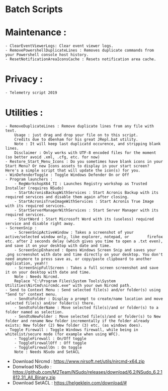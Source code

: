 # Batch Scripts
# Maintenance :
    - ClearEventViewerLogs: Clear event viewer logs.
    - RemovePowershellDuplicateLines : Removes duplicate commands from your Powershell console host history.
    - ResetNotificationAreaIconsCache : Resets notification area cache.


# Privacy :
    - Telemetry script 2019


# Utilities :
    - RemoveDuplicateLines : Remove duplicate lines from any file with text.
        Usage : just drag and drop your file on to this script.
        Credits due to dbenham for his great JRepl.bat utility.
        Note : It will keep last duplicatd occurence, and stripping blank lines. 
        Disclaimer : Only works with UTF-8 encoded files for the moment (so better avoid .xml, .cfg, etc. for now) 
    - Restore_Start_Menu_Icons : Do you sometimes have blank icons in your Start Menu? Or new Icons assets to display in your start screen? Here's a simple script that will update the icon(s) for you.
    - WinDefenderToggle : Toggle Windows Defender On or Off
    - Program launchers :
        - RegWorkshopX64_TI : Launches Registry workshop as Trusted Installer (requires NSudo)
        - StartAcronisBackupWithServices : Start Acronis Backup with its required services and disable them again after closing.
        - StartAcronisTrueImageWithServices : Start Acronis True Image with its required services.
        - StartServerManagerWithServices : Start Server Manager with its required services.
        - StartWord : Start Microsoft Word with its (useless) required service and disable right away.
    - ScreenSnip :
        - ScreenSnipActiveWindow : Takes a screenshot of your active/selected window only, like explorer, notepad, or        firefox etc. after 2 seconds delay (which gives you time to open a .txt even), and save it on your desktop with date and time. 
        - ScreenSnipEnhanced : Opens Windows Screen Snip and saves your .png screenshot with date and time directly on your desktop. You don't need anymore to press save as, or copy/paste clipboard to another application, yeah!!
        - ScreenSnipFullScreen : Takes a full screen screenshot and save it on your desktop with date and time. 
        Note : Needs Nircmd. 
        Replace "C:\Program Files\System Tools\System Utilities\NirCmd\nircmdc.exe" with your own Nircmd path.
    - Send to Context Menu : Send selected file(s) and/or folder(s) using "Send to" context menu.
        - SendtoFolder : Display a prompt to create/name location and move selected file(s) and/or folder(s) there.
        - SendtoFolderName : Move selected file(s)/and or folder(s) to a folder named as selection.
        - SendtoNewFolder : Move selected file(s)/and or folder(s) to New folder and rename New folder incrementally if the folder already exists: New folder (2) New folder (3) etc. (as windows does). 
    - Toggle Firewall : Toggle Windows firewall, while being in whitelist/secure mode (for example when using WFC).
        - ToggleFirewall : On/Off toggle
        - ToggleFirewallOff : Off toggle
        - ToggleFirewallOn : On toggle
        Note : Needs NSudo and SetACL
  
  
- Download Nircmd : https://www.nirsoft.net/utils/nircmd-x64.zip
- Donwload NSudo : https://github.com/M2Team/NSudo/releases/download/6.2/NSudo_6.2.1812.31_All_Binary.zip
- Download SetACL : https://helgeklein.com/download/#
